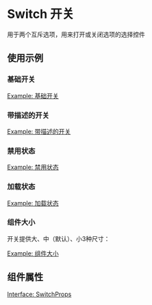 # Switch 开关
用于两个互斥选项，用来打开或关闭选项的选择控件

## 使用示例

### 基础开关
[Example: 基础开关](./_example/basic.jsx)

### 带描述的开关
[Example: 带描述的开关](./_example/desc.jsx)

### 禁用状态
[Example: 禁用状态](./_example/disabled.jsx)

### 加载状态
[Example: 加载状态](./_example/loading.jsx)

### 组件大小
开关提供大、中（默认）、小3种尺寸：

[Example: 组件大小](./_example/size.jsx)

## 组件属性
[Interface: SwitchProps](./Switch.tsx)
